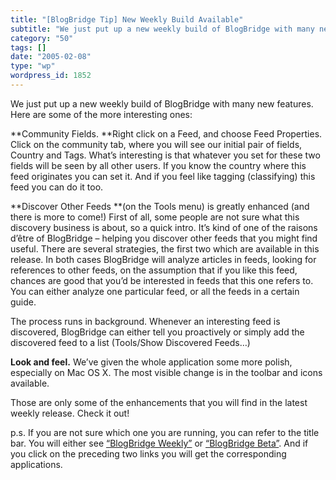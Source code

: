 ```yaml
---
title: "[BlogBridge Tip] New Weekly Build Available"
subtitle: "We just put up a new weekly build of BlogBridge with many new features. Here are some of the more in..."
category: "50"
tags: []
date: "2005-02-08"
type: "wp"
wordpress_id: 1852
---
```

We just put up a new weekly build of BlogBridge with many new features. Here are some of the more interesting ones:

**Community Fields. **Right click on a Feed, and choose Feed Properties. Click on the community tab, where you will see our initial pair of fields, Country and Tags. What’s interesting is that whatever you set for these two fields will be seen by all other users. If you know the country where this feed originates you can set it. And if you feel like tagging (classifying) this feed you can do it too.

**Discover Other Feeds **(on the Tools menu) is greatly enhanced (and there is more to come!) First of all, some people are not sure what this discovery business is about, so a quick intro. It’s kind of one of the raisons d’être of BlogBridge – helping you discover other feeds that you might find useful. There are several strategies, the first two which are available in this release.
In both cases BlogBridge will analyze articles in feeds, looking for references to other feeds, on the assumption that if you like this feed, chances are good that you’d be interested in feeds that this one refers to. You can either analyze one particular feed, or all the feeds in a certain guide. 

The process runs in background. Whenever an interesting feed is discovered, BlogBridge can either tell you proactively or simply add the discovered feed to a list (Tools/Show Discovered Feeds…)

**Look and feel.** We’ve given the whole application some more polish, especially on Mac OS X. The most visible change is in the toolbar and icons available.

Those are only some of the enhancements that you will find in the latest weekly release. Check it out!

p.s. If you are not sure which one you are running, you can refer to the title bar. You will either see [“BlogBridge Weekly”](http://www.blogbridge.com/install/weekly/blogbridge.jnlp) or [“BlogBridge Beta”](http://www.blogbridge.com/install/beta/blogbridge.jnlp). And if you click on the preceding two links you will get the corresponding applications.